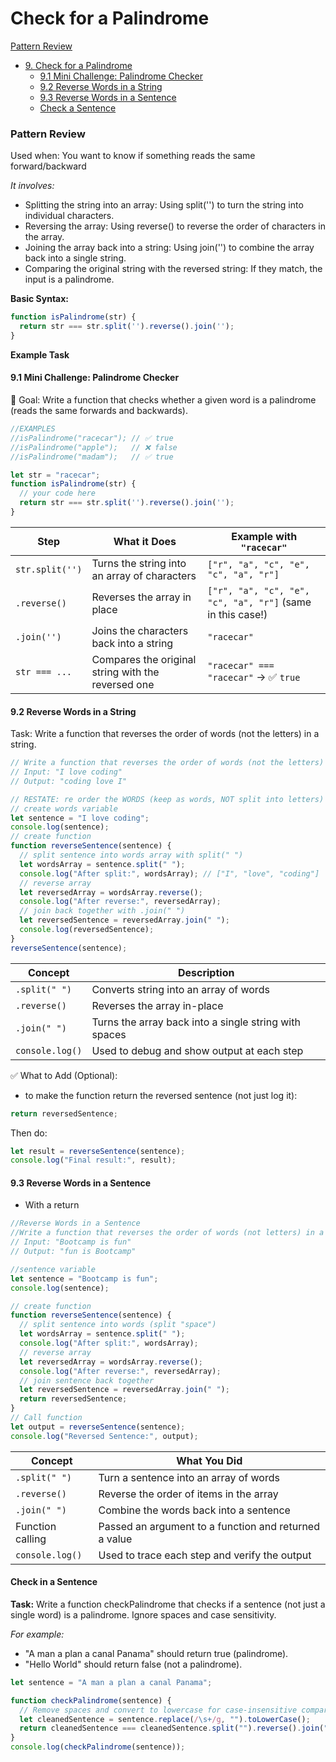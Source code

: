 # Check for a Palindrome

[Pattern Review](#pattern-review)
- [9. Check for a Palindrome](#9-check-for-a-palindrome)
  - [9.1 Mini Challenge: Palindrome Checker](#91-mini-challenge-palindrome-checker)
  - [9.2 Reverse Words in a String](#92-reverse-words-in-a-string)
  - [9.3 Reverse Words in a Sentence](#93-reverse-words-in-a-sentence)
  - [Check a Sentence](#check-a-sentence)

### Pattern Review
Used when: You want to know if something reads the same forward/backward

*It involves:*

- Splitting the string into an array: Using split('') to turn the string into individual characters.
- Reversing the array: Using reverse() to reverse the order of characters in the array.
- Joining the array back into a string: Using join('') to combine the array back into a single string.
- Comparing the original string with the reversed string: If they match, the input is a palindrome.

**Basic Syntax:**
```js
function isPalindrome(str) {
  return str === str.split('').reverse().join('');
}
```

**Example Task**

#### 9.1 Mini Challenge: Palindrome Checker
🧠 Goal:
Write a function that checks whether a given word is a palindrome (reads the same forwards and backwards).

```js
//EXAMPLES
//isPalindrome("racecar"); // ✅ true  
//isPalindrome("apple");   // ❌ false  
//isPalindrome("madam");   // ✅ true 

let str = "racecar";
function isPalindrome(str) {
  // your code here
  return str === str.split('').reverse().join('');
}
```
| Step            | What it Does                                       | Example with `"racecar"`                                   |
| --------------- | -------------------------------------------------- | ---------------------------------------------------------- |
| `str.split('')` | Turns the string into an array of characters       | `["r", "a", "c", "e", "c", "a", "r"]`                      |
| `.reverse()`    | Reverses the array in place                        | `["r", "a", "c", "e", "c", "a", "r"]` (same in this case!) |
| `.join('')`     | Joins the characters back into a string            | `"racecar"`                                                |
| `str === ...`   | Compares the original string with the reversed one | `"racecar" === "racecar"` → ✅ `true`                       |

#### 9.2 Reverse Words in a String
Task:
Write a function that reverses the order of words (not the letters) in a string.
```js
// Write a function that reverses the order of words (not the letters) in a string.
// Input: "I love coding"
// Output: "coding love I"

// RESTATE: re order the WORDS (keep as words, NOT split into letters)
// create words variable
let sentence = "I love coding";
console.log(sentence);
// create function
function reverseSentence(sentence) {
  // split sentence into words array with split(" ")
  let wordsArray = sentence.split(" ");
  console.log("After split:", wordsArray); // ["I", "love", "coding"]
  // reverse array
  let reversedArray = wordsArray.reverse();
  console.log("After reverse:", reversedArray);
  // join back together with .join(" ")
  let reversedSentence = reversedArray.join(" ");
  console.log(reversedSentence);
}
reverseSentence(sentence);
```
| Concept         | Description                                           |
| --------------- | ----------------------------------------------------- |
| `.split(" ")`   | Converts string into an array of words                |
| `.reverse()`    | Reverses the array in-place                           |
| `.join(" ")`    | Turns the array back into a single string with spaces |
| `console.log()` | Used to debug and show output at each step            |
✅ What to Add (Optional):
- to make the function return the reversed sentence (not just log it):
```js
return reversedSentence;
```
Then do:
```js
let result = reverseSentence(sentence);
console.log("Final result:", result);
```

#### 9.3 Reverse Words in a Sentence
- With a return
```js
//Reverse Words in a Sentence
//Write a function that reverses the order of words (not letters) in a sentence.
// Input: "Bootcamp is fun"
// Output: "fun is Bootcamp"

//sentence variable
let sentence = "Bootcamp is fun";
console.log(sentence);

// create function
function reverseSentence(sentence) {
  // split sentence into words (split "space")
  let wordsArray = sentence.split(" ");
  console.log("After split:", wordsArray);
  // reverse array
  let reversedArray = wordsArray.reverse();
  console.log("After reverse:", reversedArray);
  // join sentence back together
  let reversedSentence = reversedArray.join(" ");
  return reversedSentence;
}
// Call function
let output = reverseSentence(sentence);
console.log("Reversed Sentence:", output);
```
| Concept          | What You Did                                          |
| ---------------- | ----------------------------------------------------- |
| `.split(" ")`    | Turn a sentence into an array of words                |
| `.reverse()`     | Reverse the order of items in the array               |
| `.join(" ")`     | Combine the words back into a sentence                |
| Function calling | Passed an argument to a function and returned a value |
| `console.log()`  | Used to trace each step and verify the output         |

#### Check in a Sentence
**Task:** Write a function checkPalindrome that checks if a sentence (not just a single word) is a palindrome. Ignore spaces and case sensitivity.

*For example:*
- "A man a plan a canal Panama" should return true (palindrome).
- "Hello World" should return false (not a palindrome).

```js
let sentence = "A man a plan a canal Panama";

function checkPalindrome(sentence) {
  // Remove spaces and convert to lowercase for case-insensitive comparison
  let cleanedSentence = sentence.replace(/\s+/g, "").toLowerCase();
  return cleanedSentence === cleanedSentence.split("").reverse().join("");
}
console.log(checkPalindrome(sentence));
```